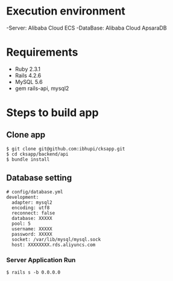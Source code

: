 # Execution environment
-Server: Alibaba Cloud ECS
-DataBase: Alibaba Cloud ApsaraDB


# Requirements
- Ruby 2.3.1
- Rails 4.2.6
- MySQL 5.6
- gem rails-api, mysql2

# Steps to build app
## Clone app
```
$ git clone git@github.com:ibhupi/cksapp.git
$ cd cksapp/backend/api
$ bundle install
```

## Database setting
```
# config/database.yml
development:
  adapter: mysql2
  encoding: utf8
  reconnect: false
  database: XXXXX
  pool: 5
  username: XXXXX
  password: XXXXX
  socket: /var/lib/mysql/mysql.sock
  host: XXXXXXXX.rds.aliyuncs.com
```

### Server Application Run
```
$ rails s -b 0.0.0.0
```
